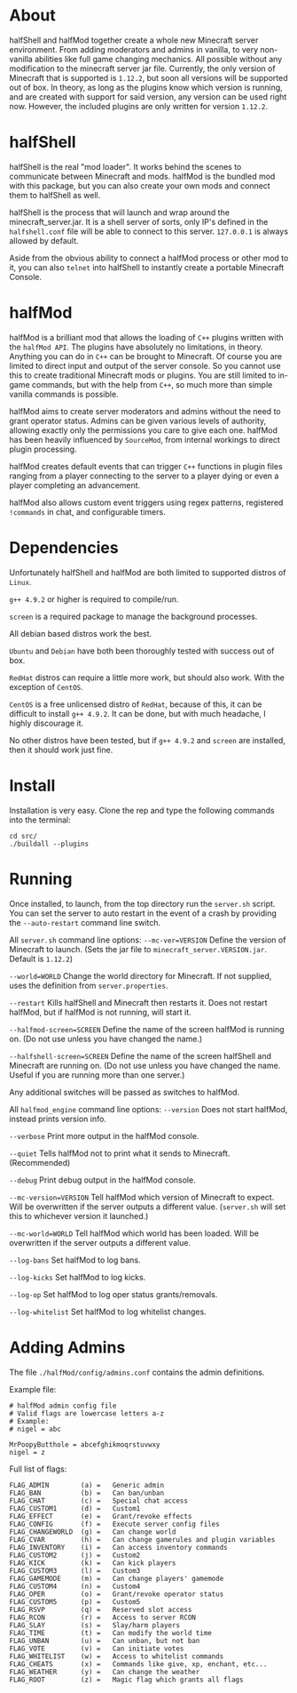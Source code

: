 # About
halfShell and halfMod together create a whole new Minecraft server environment. From adding moderators and admins in vanilla, to very non-vanilla abilities like full game changing mechanics. All possible without any modification to the minecraft server jar file. Currently, the only version of Minecraft that is supported is `1.12.2`, but soon all versions will be supported out of box. In theory, as long as the plugins know which version is running, and are created with support for said version, any version can be used right now. However, the included plugins are only written for version `1.12.2`.

# halfShell
halfShell is the real "mod loader". It works behind the scenes to communicate between Minecraft and mods. halfMod is the bundled mod with this package, but you can also create your own mods and connect them to halfShell as well.

halfShell is the process that will launch and wrap around the minecraft_server.jar. It is a shell server of sorts, only IP's defined in the `halfshell.conf` file will be able to connect to this server. `127.0.0.1` is always allowed by default.

Aside from the obvious ability to connect a halfMod process or other mod to it, you can also `telnet` into halfShell to instantly create a portable Minecraft Console.

# halfMod
halfMod is a brilliant mod that allows the loading of `C++` plugins written with the `halfMod API`. The plugins have absolutely no limitations, in theory. Anything you can do in `C++` can be brought to Minecraft. Of course you are limited to direct input and output of the server console. So you cannot use this to create traditional Minecraft mods or plugins. You are still limited to in-game commands, but with the help from `C++`, so much more than simple vanilla commands is possible.

halfMod aims to create server moderators and admins without the need to grant operator status. Admins can be given various levels of authority, allowing exactly only the permissions you care to give each one. halfMod has been heavily influenced by `SourceMod`, from internal workings to direct plugin processing.

halfMod creates default events that can trigger `C++` functions in plugin files ranging from a player connecting to the server to a player dying or even a player completing an advancement.

halfMod also allows custom event triggers using regex patterns, registered `!commands` in chat, and configurable timers.

# Dependencies
Unfortunately halfShell and halfMod are both limited to supported distros of `Linux`.

`g++ 4.9.2` or higher is required to compile/run.

`screen` is a required package to manage the background processes.

All debian based distros work the best.

`Ubuntu` and `Debian` have both been thoroughly tested with success out of box.

`RedHat` distros can require a little more work, but should also work. With the exception of `CentOS`.

`CentOS` is a free unlicensed distro of `RedHat`, because of this, it can be difficult to install `g++ 4.9.2`. It can be done, but with much headache, I highly discourage it.

No other distros have been tested, but if `g++ 4.9.2` and `screen` are installed, then it should work just fine.

# Install
Installation is very easy. Clone the rep and type the following commands into the terminal:
```
cd src/
./buildall --plugins
```

# Running
Once installed, to launch, from the top directory run the `server.sh` script.
You can set the server to auto restart in the event of a crash by providing the `--auto-restart` command line switch.

All `server.sh` command line options:
`--mc-ver=VERSION` Define the version of Minecraft to launch. (Sets the jar file to `minecraft_server.VERSION.jar`. Default is `1.12.2`)

`--world=WORLD` Change the world directory for Minecraft. If not supplied, uses the definition from `server.properties`.

`--restart` Kills halfShell and Minecraft then restarts it. Does not restart halfMod, but if halfMod is not running, will start it.

`--halfmod-screen=SCREEN` Define the name of the screen halfMod is running on. (Do not use unless you have changed the name.)

`--halfshell-screen=SCREEN` Define the name of the screen halfShell and Minecraft are running on. (Do not use unless you have changed the name. Useful if you are running more than one server.)

Any additional switches will be passed as switches to halfMod.


All `halfmod_engine` command line options:
`--version` Does not start halfMod, instead prints version info.

`--verbose` Print more output in the halfMod console.

`--quiet` Tells halfMod not to print what it sends to Minecraft. (Recommended)

`--debug` Print debug output in the halfMod console.

`--mc-version=VERSION` Tell halfMod which version of Minecraft to expect. Will be overwritten if the server outputs a different value. (`server.sh` will set this to whichever version it launched.)

`--mc-world=WORLD` Tell halfMod which world has been loaded. Will be overwritten if the server outputs a different value.

`--log-bans` Set halfMod to log bans.

`--log-kicks` Set halfMod to log kicks.

`--log-op` Set halfMod to log oper status grants/removals.

`--log-whitelist` Set halfMod to log whitelist changes.

# Adding Admins
The file `./halfMod/config/admins.conf` contains the admin definitions.

Example file:
```
# halfMod admin config file
# Valid flags are lowercase letters a-z
# Example:
# nigel = abc

MrPoopyButthole = abcefghikmoqrstuvwxy
nigel = z
```
Full list of flags:
```
FLAG_ADMIN        (a) =   Generic admin
FLAG_BAN          (b) =   Can ban/unban
FLAG_CHAT         (c) =   Special chat access
FLAG_CUSTOM1      (d) =   Custom1
FLAG_EFFECT       (e) =   Grant/revoke effects
FLAG_CONFIG       (f) =   Execute server config files
FLAG_CHANGEWORLD  (g) =   Can change world
FLAG_CVAR         (h) =   Can change gamerules and plugin variables
FLAG_INVENTORY    (i) =   Can access inventory commands
FLAG_CUSTOM2      (j) =   Custom2
FLAG_KICK         (k) =   Can kick players
FLAG_CUSTOM3      (l) =   Custom3
FLAG_GAMEMODE     (m) =   Can change players' gamemode
FLAG_CUSTOM4      (n) =   Custom4
FLAG_OPER         (o) =   Grant/revoke operator status
FLAG_CUSTOM5      (p) =   Custom5
FLAG_RSVP         (q) =   Reserved slot access
FLAG_RCON         (r) =   Access to server RCON
FLAG_SLAY         (s) =   Slay/harm players
FLAG_TIME         (t) =   Can modify the world time
FLAG_UNBAN        (u) =   Can unban, but not ban
FLAG_VOTE         (v) =   Can initiate votes
FLAG_WHITELIST    (w) =   Access to whitelist commands
FLAG_CHEATS       (x) =   Commands like give, xp, enchant, etc...
FLAG_WEATHER      (y) =   Can change the weather
FLAG_ROOT         (z) =   Magic flag which grants all flags
```

